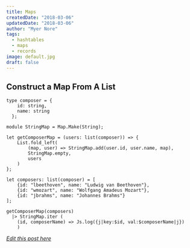 ```yaml
---
title: Maps
createdDate: "2018-03-06"
updatedDate: "2018-03-06"
author: "Myer Nore"
tags:
  - hashtables
  - maps
  - records
image: default.jpg
draft: false
---
```


## Construct a Map From A List

```reason
type composer = {
    id: string,
    name: string
  };
  
module StringMap = Map.Make(String);

let getComposerMap = (users: list(composer)) => {
    List.fold_left(
        (map, user) => StringMap.add(user.id, user.name, map),
        StringMap.empty,
        users
    )
};

let composers: list(composer) = [
    {id: "lbeethoven", name: "Ludwig van Beethoven"},
    {id: "wmozart", name: "Wolfgang Amadeus Mozart"},
    {id: "jbrahms", name: "Johannes Brahms"}
];

getComposerMap(composers) 
  |> StringMap.iter (
    (id, composerName) => Js.log({j|key:$id, val:$composerName|j})
    )
```

_[Edit this post here](https://github.com/codekiln/gradus-reason/tree/master/data/steps/2018-03-06--maps/index.md)_
